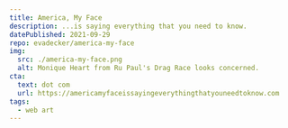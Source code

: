 ```yaml
---
title: America, My Face
description: ...is saying everything that you need to know.
datePublished: 2021-09-29
repo: evadecker/america-my-face
img:
  src: ./america-my-face.png
  alt: Monique Heart from Ru Paul's Drag Race looks concerned.
cta:
  text: dot com
  url: https://americamyfaceissayingeverythingthatyouneedtoknow.com
tags:
  - web art
---
```

